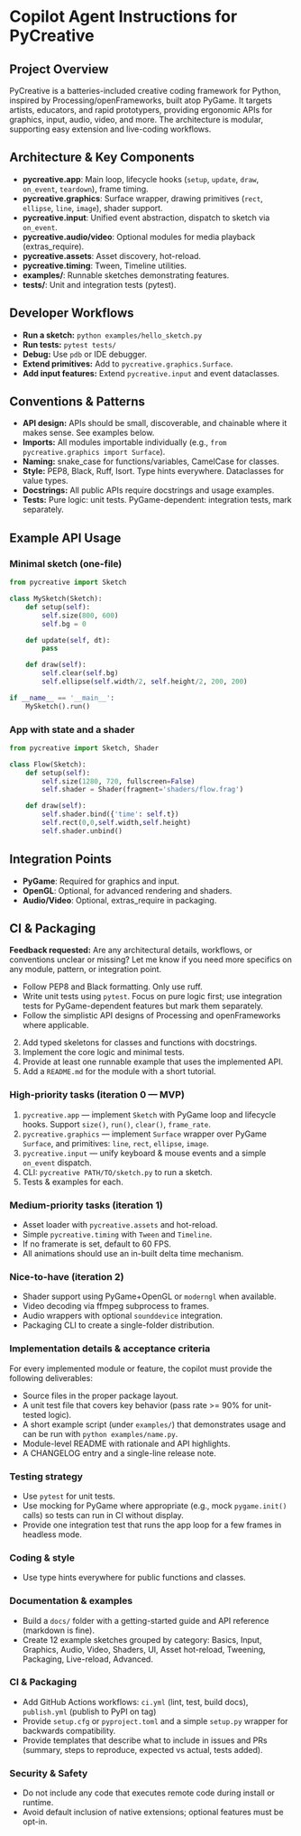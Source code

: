 # Copilot Agent Instructions for PyCreative

## Project Overview

PyCreative is a batteries-included creative coding framework for Python, inspired by Processing/openFrameworks, built atop PyGame. It targets artists, educators, and rapid prototypers, providing ergonomic APIs for graphics, input, audio, video, and more. The architecture is modular, supporting easy extension and live-coding workflows.

## Architecture & Key Components

- **pycreative.app**: Main loop, lifecycle hooks (`setup`, `update`, `draw`, `on_event`, `teardown`), frame timing.
- **pycreative.graphics**: Surface wrapper, drawing primitives (`rect`, `ellipse`, `line`, `image`), shader support.
- **pycreative.input**: Unified event abstraction, dispatch to sketch via `on_event`.
- **pycreative.audio/video**: Optional modules for media playback (extras_require).
- **pycreative.assets**: Asset discovery, hot-reload.
- **pycreative.timing**: Tween, Timeline utilities.
- **examples/**: Runnable sketches demonstrating features.
- **tests/**: Unit and integration tests (pytest).

## Developer Workflows

- **Run a sketch:** `python examples/hello_sketch.py`
- **Run tests:** `pytest tests/`
- **Debug:** Use `pdb` or IDE debugger.
- **Extend primitives:** Add to `pycreative.graphics.Surface`.
- **Add input features:** Extend `pycreative.input` and event dataclasses.


## Conventions & Patterns

- **API design:** APIs should be small, discoverable, and chainable where it makes sense. See examples below.
- **Imports:** All modules importable individually (e.g., `from pycreative.graphics import Surface`).
- **Naming:** snake_case for functions/variables, CamelCase for classes.
- **Style:** PEP8, Black, Ruff, Isort. Type hints everywhere. Dataclasses for value types.
- **Docstrings:** All public APIs require docstrings and usage examples.
- **Tests:** Pure logic: unit tests. PyGame-dependent: integration tests, mark separately.

## Example API Usage

### Minimal sketch (one-file)
```python
from pycreative import Sketch

class MySketch(Sketch):
	def setup(self):
		self.size(800, 600)
		self.bg = 0

	def update(self, dt):
		pass

	def draw(self):
		self.clear(self.bg)
		self.ellipse(self.width/2, self.height/2, 200, 200)

if __name__ == '__main__':
	MySketch().run()
```

### App with state and a shader
```python
from pycreative import Sketch, Shader

class Flow(Sketch):
	def setup(self):
		self.size(1280, 720, fullscreen=False)
		self.shader = Shader(fragment='shaders/flow.frag')

	def draw(self):
		self.shader.bind({'time': self.t})
		self.rect(0,0,self.width,self.height)
		self.shader.unbind()
```

## Integration Points

- **PyGame**: Required for graphics and input.
- **OpenGL**: Optional, for advanced rendering and shaders.
- **Audio/Video**: Optional, extras_require in packaging.

## CI & Packaging


**Feedback requested:**
Are any architectural details, workflows, or conventions unclear or missing? Let me know if you need more specifics on any module, pattern, or integration point.
- Follow PEP8 and Black formatting. Only use ruff.
- Write unit tests using `pytest`. Focus on pure logic first; use integration tests for PyGame-dependent features but mark them separately.
- Follow the simplistic API designs of Processing and openFrameworks where applicable.
2. Add typed skeletons for classes and functions with docstrings.
3. Implement the core logic and minimal tests.
4. Provide at least one runnable example that uses the implemented API.
5. Add a `README.md` for the module with a short tutorial.

### High-priority tasks (iteration 0 — MVP)
1. `pycreative.app` — implement `Sketch` with PyGame loop and lifecycle hooks. Support `size()`, `run()`, `clear()`, `frame_rate`.
2. `pycreative.graphics` — implement `Surface` wrapper over PyGame `Surface`, and primitives: `line`, `rect`, `ellipse`, `image`.
3. `pycreative.input` — unify keyboard & mouse events and a simple `on_event` dispatch.
4. CLI: `pycreative PATH/TO/sketch.py` to run a sketch.
5. Tests & examples for each.

### Medium-priority tasks (iteration 1)
- Asset loader with `pycreative.assets` and hot-reload.
- Simple `pycreative.timing` with `Tween` and `Timeline`.
- If no framerate is set, default to 60 FPS.
- All animations should use an in-built delta time mechanism.

### Nice-to-have (iteration 2)
- Shader support using PyGame+OpenGL or `moderngl` when available.
- Video decoding via ffmpeg subprocess to frames.
- Audio wrappers with optional `sounddevice` integration.
- Packaging CLI to create a single-folder distribution.

### Implementation details & acceptance criteria
For every implemented module or feature, the copilot must provide the following deliverables:
- Source files in the proper package layout.
- A unit test file that covers key behavior (pass rate >= 90% for unit-tested logic).
- A short example script (under `examples/`) that demonstrates usage and can be run with `python examples/name.py`.
- Module-level README with rationale and API highlights.
- A CHANGELOG entry and a single-line release note.

### Testing strategy
- Use `pytest` for unit tests.
- Use mocking for PyGame where appropriate (e.g., mock `pygame.init()` calls) so tests can run in CI without display.
- Provide one integration test that runs the app loop for a few frames in headless mode.

### Coding & style
- Use type hints everywhere for public functions and classes.
### Documentation & examples
- Build a `docs/` folder with a getting-started guide and API reference (markdown is fine).
- Create 12 example sketches grouped by category: Basics, Input, Graphics, Audio, Video, Shaders, UI, Asset hot-reload, Tweening, Packaging, Live-reload, Advanced.
### CI & Packaging
- Add GitHub Actions workflows: `ci.yml` (lint, test, build docs), `publish.yml` (publish to PyPI on tag)
- Provide `setup.cfg` or `pyproject.toml` and a simple `setup.py` wrapper for backwards compatibility.
- Provide templates that describe what to include in issues and PRs (summary, steps to reproduce, expected vs actual, tests added).
### Security & Safety
- Do not include any code that executes remote code during install or runtime.
- Avoid default inclusion of native extensions; optional features must be opt-in.
